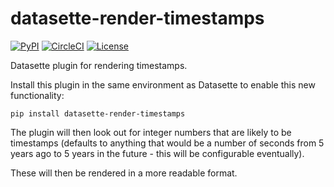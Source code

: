 # datasette-render-timestamps

[![PyPI](https://img.shields.io/pypi/v/datasette-render-timestamps.svg)](https://pypi.org/project/datasette-render-timestamps/)
[![CircleCI](https://circleci.com/gh/simonw/datasette-render-timestamps.svg?style=svg)](https://circleci.com/gh/simonw/datasette-render-timestamps)
[![License](https://img.shields.io/badge/license-Apache%202.0-blue.svg)](https://github.com/simonw/datasette-render-timestamps/blob/master/LICENSE)

Datasette plugin for rendering timestamps.

Install this plugin in the same environment as Datasette to enable this new functionality:

    pip install datasette-render-timestamps

The plugin will then look out for integer numbers that are likely to be timestamps (defaults to anything that would be a number of seconds from 5 years ago to 5 years in the future - this will be configurable eventually).

These will then be rendered in a more readable format.
